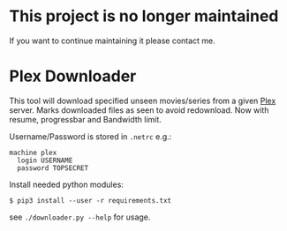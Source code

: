# This project is no longer maintained
If you want to continue maintaining it please contact me.

# Plex Downloader
This tool will download specified unseen movies/series from a given [Plex](https://plex.tv/) server. Marks downloaded files as seen to avoid redownload.
Now with resume, progressbar and Bandwidth limit.

Username/Password is stored in ```.netrc``` e.g.:
```
machine plex
  login USERNAME
  password TOPSECRET
```

Install needed python modules:
```commandline
$ pip3 install --user -r requirements.txt
```

see `./downloader.py --help` for usage.
